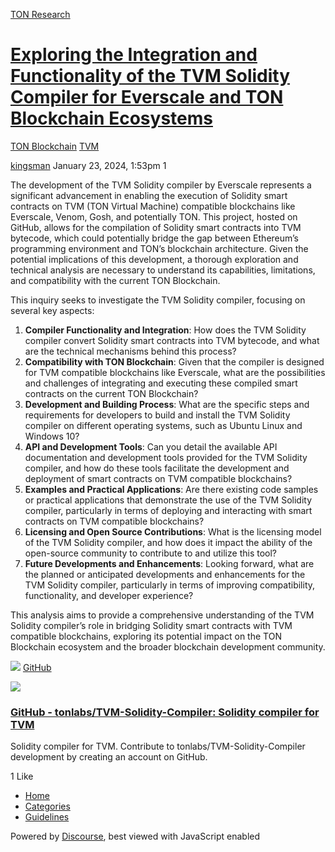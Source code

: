 [TON Research](/)

# [Exploring the Integration and Functionality of the TVM Solidity Compiler for Everscale and TON Blockchain Ecosystems](/t/exploring-the-integration-and-functionality-of-the-tvm-solidity-compiler-for-everscale-and-ton-blockchain-ecosystems/41)

[TON Blockchain](/c/ton-blockchain/tvm/16)  [TVM](/c/ton-blockchain/tvm/16) 

    

[kingsman](https://tonresear.ch/u/kingsman)   January 23, 2024, 1:53pm  1

The development of the TVM Solidity compiler by Everscale represents a significant advancement in enabling the execution of Solidity smart contracts on TVM (TON Virtual Machine) compatible blockchains like Everscale, Venom, Gosh, and potentially TON. This project, hosted on GitHub, allows for the compilation of Solidity smart contracts into TVM bytecode, which could potentially bridge the gap between Ethereum’s programming environment and TON’s blockchain architecture. Given the potential implications of this development, a thorough exploration and technical analysis are necessary to understand its capabilities, limitations, and compatibility with the current TON Blockchain.

This inquiry seeks to investigate the TVM Solidity compiler, focusing on several key aspects:

1.  **Compiler Functionality and Integration**: How does the TVM Solidity compiler convert Solidity smart contracts into TVM bytecode, and what are the technical mechanisms behind this process?
2.  **Compatibility with TON Blockchain**: Given that the compiler is designed for TVM compatible blockchains like Everscale, what are the possibilities and challenges of integrating and executing these compiled smart contracts on the current TON Blockchain?
3.  **Development and Building Process**: What are the specific steps and requirements for developers to build and install the TVM Solidity compiler on different operating systems, such as Ubuntu Linux and Windows 10?
4.  **API and Development Tools**: Can you detail the available API documentation and development tools provided for the TVM Solidity compiler, and how do these tools facilitate the development and deployment of smart contracts on TVM compatible blockchains?
5.  **Examples and Practical Applications**: Are there existing code samples or practical applications that demonstrate the use of the TVM Solidity compiler, particularly in terms of deploying and interacting with smart contracts on TVM compatible blockchains?
6.  **Licensing and Open Source Contributions**: What is the licensing model of the TVM Solidity compiler, and how does it impact the ability of the open-source community to contribute to and utilize this tool?
7.  **Future Developments and Enhancements**: Looking forward, what are the planned or anticipated developments and enhancements for the TVM Solidity compiler, particularly in terms of improving compatibility, functionality, and developer experience?

This analysis aims to provide a comprehensive understanding of the TVM Solidity compiler’s role in bridging Solidity smart contracts with TVM compatible blockchains, exploring its potential impact on the TON Blockchain ecosystem and the broader blockchain development community.

![](https://github.githubassets.com/favicons/favicon.svg) [GitHub](https://github.com/tonlabs/TVM-Solidity-Compiler)

![](https://tonresear.ch/uploads/default/original/1X/3748070dea2b35abbfae80e02d315f33c1e97f56.png)

### [GitHub - tonlabs/TVM-Solidity-Compiler: Solidity compiler for TVM](https://github.com/tonlabs/TVM-Solidity-Compiler)

Solidity compiler for TVM. Contribute to tonlabs/TVM-Solidity-Compiler development by creating an account on GitHub.

  1 Like

*   [Home](/)
*   [Categories](/categories)
*   [Guidelines](/guidelines)

Powered by [Discourse](https://www.discourse.org), best viewed with JavaScript enabled